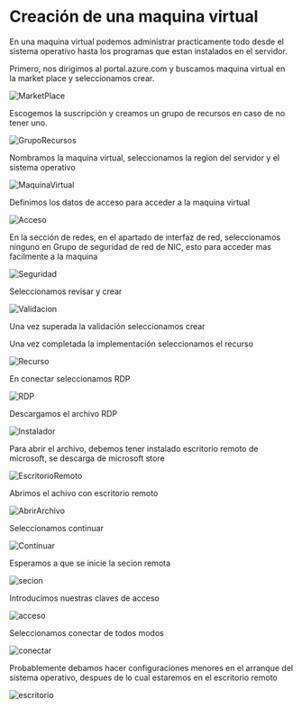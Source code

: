 # Creación de una maquina virtual

En una maquina virtual podemos administrar practicamente todo desde el sistema operativo hasta los programas que estan instalados en el servidor.

Primero, nos dirigimos al portal.azure.com y buscamos maquina virtual en la market place y seleccionamos crear.

![MarketPlace](images\2022-07-18_152935.png)

Escogemos la suscripción y creamos un grupo de recursos en caso de no tener uno.

![GrupoRecursos](images\2022-07-18_153500.png)

Nombramos la maquina virtual, seleccionamos la region del servidor y el sistema operativo

![MaquinaVirtual](images\2022-07-18_154536.png)

Definimos los datos de acceso para acceder a la maquina virtual 

![Acceso](images\2022-07-18_155139.png)

En la sección de redes, en el apartado de interfaz de red, seleccionamos ninguno en Grupo de seguridad de red de NIC, esto para acceder mas facilmente a la maquina

![Seguridad](images\2022-07-18_155944.png)

Seleccionamos revisar y crear

![Validacion](images\2022-07-18_160418.png)

Una vez superada la validación seleccionamos crear

Una vez completada la implementación seleccionamos el recurso

![Recurso](images\2022-07-18_160858.png)

En conectar seleccionamos RDP

![RDP](images\2022-07-18_161346.png)

Descargamos el archivo RDP

![Instalador](images\2022-07-18_161547.png)

Para abrir el archivo, debemos tener instalado escritorio remoto de microsoft, se descarga de microsoft store

![EscritorioRemoto](images\2022-07-18_162448.png)

Abrimos el achivo con escritorio remoto

![AbrirArchivo](images\2022-07-18_162708.png)

Seleccionamos continuar

![Continuar](images\2022-07-18_162859.png)

Esperamos a que se inicie la secion remota

![secion](images\2022-07-18_162941.png)

Introducimos nuestras claves de acceso

![acceso](images\2022-07-18_164342.png)

Seleccionamos conectar de todos modos

![conectar](images\2022-07-18_164445.png)

Probablemente debamos hacer configuraciones menores en el arranque del sistema operativo, despues de lo cual estaremos en el escritorio remoto

![escritorio](images\escritorio.png)